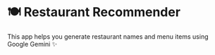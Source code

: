# 🍽️ Restaurant Recommender
This app helps you generate restaurant names and menu items using Google Gemini ✨
